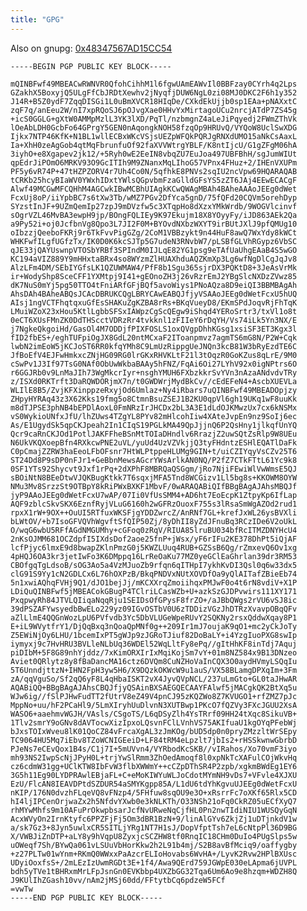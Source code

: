 ```yaml
---
title: "GPG"
---
```


Also on gnupg: [0x48347567AD15CC54][gnupg]

<pre class="regular"><code>-----BEGIN PGP PUBLIC KEY BLOCK-----

mQINBFwf49MBEACwRWNVR0QfohCihhM1l6fgwUAmEAWvIl0BBFzay0CYrh4q2Lps
GZakhX5BoxyjQ5ULgFfCbJRDtXewhv2jNyqfjDUW6NgL0zi08MJ0DKC2F6h1y352
J14R+B5Z0ydF7ZqqDISGi1L0uBmXVCR18HIqDe/CXkdEkUjjb0sp1EAa+pNAXxtC
zqF7q/anEeu2W/nI7xpRQoSJ6pOJvgXae0HHvYxMirtagoUCu2nrcjATdP7ZS45g
+icS0GGLG+gXtW0AMMpMzlL3YK3lXD/PqTl/nzbmgnZ4aLeJiPqyedj2FWmZThVk
lOeAbLDH0GcbFo64GPrgY5GEN0nAqongkNOH58fzqOp9HRUvQ/VYQoW8UclSwXDG
Ijkx7NTP46KfK+N1BL1wllECBxWKcVSjsUEZpWFQkPQRJgRNXdUMO15aNkCsAaxL
Ia+XhH0zeAgGob4qtMqFbrunfuOf92faXVVWtrgYBLF/K8ntIjcU/G1gZFgM06hA
3iyhO+e8Xgapev2jk12/+5Ryh0wE2EeIN8vbqZU7EuJoa497UBFBhH/sgJumWIUt
qpEdrJiPOmO6MRKV93O9GcITIh9M9ZNanxMqLIhoG57VPnx4FHuz+2/IHEnVXUPm
PF5y6vR74P+47tHZPZORV4r7Uh4Co0N/5qfhkE8PNVs2sqIU2ncVpw69HQARAQAB
tCRKb25hcyBIaWV0YWxhIDxtYWlsQGpvbmFzaGlldGFsYS5zZT6JAj4EEwECACgF
Alwf49MCGwMFCQHhM4AGCwkIBwMCBhUIAgkKCwQWAgMBAh4BAheAAAoJEEg0dWet
FcxUj8oP/iiYpbBC7s6tXw3Tb/wMZ7PGv2DfYca5gnD/75fQFd20CQVm5orehDyp
SYzstInJF+9UZmQemIp27zpJ9mDVzfw5c3XTqpHo8dXzxYMkWrdb/9WOGVlcinvf
sOgrVZL46MvBA3ewpH9jp/BOngFQLIEy9K97Ekujm18X8YOyyFy/iJD863AEk2Qa
a9Py52i+oj0JcfbnVg8Qpo3L7JI2F0M+BYOvdNXbzWXYT9irBUtJXlJ9pfQMUg10
oIbzzjQeeboFKRj9r6TkFvvPigGZg/2CoM1VBBzykt9n44HuF8awQ7WxYdy8kWCt
WHKFwfILgfUGfzTx/IK0D0K6kcSJTp5G7udeN3RNvbW7/pLSBfGLVhRGypz6VbSC
qJE33jQAYUswnpVTOSbYRBf3SPIndM0IJLqE82YG1psg9eTAfUaUhgEAaB4S5wGO
KC194aVIZ889Y9mHHxtaBRx4so8WYzmZlHUAXhduAQZKmXp3Lg6wfNgDlCgJqJv8
AlzLFm4DM/SEbIYGfsLK1QZUWMAW4/PfF8b1Sgu365sjrDX3PQKtD8+3JeAsVrMk
ir+WodyShp8SceCFF1YXMtpj9I41+gEOnoZH3j26vRzrEmJ2YBgSlcNXDzZVwz85
dK7NuS0mYj5pg50TTO4tFniARfGFjBQf5avoWiys1PNoAQza8D9eiQI3BBMBAgAh
AhsDAh4BAheABQsJCAcDBRUKCQgLBRYCAwEABQJfjyVSAAoJEEg0dWetFcxU5hUQ
AIsj1ngVCTFhqtqxuGfEsSHAKuZgKZBA8rRs+BKqVueyD8/EKmSPdJoqvRjFhTqK
LMuiWZoX23xHou5KtlLgbbSFSxIAWpzCgScQEgw9iShqd4YERoSrtr3/txVl1o8t
0eCT6XUsFMnZK0DdTHScctVDRzRr4tvkknl1zFIIeY6rDqYH/Vs74iLk5Yn3NX/E
j7NgkeQkgoiHd/GasOl4M7ODDjfPIXFOSLS1oxQVgpDhhKGsg1xsiSF3ET3Kgx3l
fID2fbES+/eghTUFpiOgJX8GdL20ntMCxaF2IToanpmvz7agmTS6mG8N/P2W+Cqk
lwbN2imEoW5jKCJoST6RR0kfqYMh8C9LmUzRippgUeJNQn3kcB81W3bRyEzdTE6C
JfBoEfV4EJFwHmkxcZNjHG09RG0lrGKxRHVKLtF21l3tOqzR0GoKZus8qLrE/9M0
cSwPv1J3If97TsG0NAf0ObUwWkbaBAAy5hFNZ/FqAi6Oi27LYhV92x0igNPtrs6O
r6GGJRb0v9LnMaJIh73WgMkcrIyr+nsghYMUH6FXbzkkrSvYVn3nAzaANdvdvTRy
z/ISXd0RKTrft3DaRQWDORjmX7n/t0GWDWrjMydBkCv//cEdEFeN4+AscbXUEVLa
WLIlE8B5/ZvjKFXinppzeRxyjOd6Umlaz+Ny4iRbars7uQINBFwf49MBEADOpjzy
ZHpyHYRAq43z3X62Kks19fmg5o8CtmnBsuZSEJ1B2KU0qpVl6gh19UKq1wF8uuKk
m8dTJPSE3phNB4bEPDlAoxL0FmNRzIrJHCDx2bL3A3E1dLdOJKMwzUx7cx6kNSMx
vS0WykioUNfxJfU/lhZUws4TZgYL8PYv82mHlcohIiw4XAteJvpEn9nz9SoIj6ec
As/E1UgydSk5qpCKJpeah2In1CIqS19PGLkMA49QpJjjnQ6P2QsHny1jlkqfUnYQ
Qcr9caRnCKJOd1PotlJAKFFheBSnMtTOIaDHndlv6RrazjZ2uwSQtZsRlp9W8UEu
N6UkVKQXoepBfn4RXkcwPNE2uVL/yuUd4UzVZVkjjQ3tyFHdntzESHlEQATlDaFk
C0pCmajZZRW3haEeoLFbOFsnr7HtWLPtppeHLUMg9GIN+t/uiCZIYqyVsCZv25T6
ST24Dd8P9sDP0nFJr1+GeBbnMewsAGcrYWsArlkAN0NQ/P2fZ7CTkFTtL61Yc9k8
0SF1YTs92Shycvt9Jxf1rPq+2dXPhF8MBRQaQSGgm/jRo7NjiFEwiWlVwWmsE5QJ
sBOiNtN8BEeDtwVJQKBugKtkk7T6sqxjMFA5Tnd8WCGizv1Ll5bg8s+KKOWM8OYW
NMu3Mv8SrzzSt9OTBpY8kRiPWxBXKF1MbvF/0wARAQABiQIfBBgBAgAJAhsMBQJf
jyP9AAoJEEg0dWetFcxU7wAP/07Ii0VfUsSMM4+AD6ht7EoEcpK1ZtpyKp6IfLap
AQF9zblcSkvSKX6EznfRyjVLuG6160h2wGFRzOuoxF755s3lRsaSmWgAZOd2rud1
rpxX1rW+9OX++OuUI5RTfuxWKSFjgYDDZwrcZ/AnRNf7GL+krefJxWL26ysBVXli
bLWtOV/+b7IsoGFVQVhWgvftSfQIP50Zj/8yDhII8yZdJFnuBq3RCzIDe6V2oUkL
O/wqG6wbU5RFfAGdNMGUMhy+cGFoq0zRqV/RIUA85lruBU034bfRcITMZDNYHcU4
2nKsOJMM681OCZdpfI5IXdsDof2aoe25fnP+jWsx/yF6rIFu2KE378DhPt5iQjAF
lcfPjyc6lmxE9d8bwapZKlnPmzG0j5KWZLUuq4RUB+GZSsB6Qg/rZmxevQ6Ov1xg
4pHQJ6OA3kr3jetIwFo3K6DMppq16LrReOaKu77MZ0yeGClEaGhrlan39dr3RM53
CBOfgqTgLdsoB/sOG3Ao5a4VzMJuoZb9rfqn6qITHpI7ykhKvDI3Qsl0q6w33dx5
clG91S9Yy1cN2GDLCx6L76hOXPzB/BkqPNDVxNUtXOVDfOa9yQlAITafZBieEb74
5n1xwiAQhqFVHj9Q1/dJO1bejJj/mKCXXrqZmoiihqxPMJwF0o4t6rN8vdiV+X1P
LDiQuQINBFwf5jMBEACokGBugP4TClriLCasWZb+U+azkSzGJDPvwirs111XY171
PxqpwyRh84JTVLQIiqaNqqRju1SEIDsOfGPysF8frZO+/aJBbQWgs2rVU6vSJ8ic
39dPSZAFYwsyedbBwELo229yz09IGvOSTbV0U6zTDDizVGzJhDTRzXvavpOBqQFv
aZlLlmE4QQGnWozLpU6PVfvdb3Yc5DbVLUGeWpeRUvY2SQKNy2rsxQddwXqay8P1
E+iL9WVytfrY1/DjQqBxq3nQoaQpMNf0g++209Ir1mJ7oujaK9qO1+mc2yCkJoTy
Z5EWiNjOy6LHU/1bcemIxPT5gWJp9zJGRoTJiuf82DoBaLY+i4YzgIuoPXG8swIp
iymyxj9c7HvHRU3BVLleNLbUq36WDEl52WqLltFy8ePq//gItHhKF8inTdj7Aquj
piDIbM+5F8G89nhYjddz/7xKimORXIrIxMqiKojSm7vY+01m8NZ584x9B13DNzeo
Aviet0QRlytz8y8fBaDancMA16ctz6DVQm8CuNZHoVaInCQX3O0aydHVmyLSQqIu
5T6UnndjttzN+IHN2FpH3yw5H6/X9DQzkOKWcW9u1auS/VX58BLamgDPXqIm+3Fm
zA/qqVguSo/Sf2qQ6yF8L4qHbaISKT2vX4JyvQVpNCL/237uLmGto+GL0taJHwAR
AQABiQQ+BBgBAgAJAhsCBQJfjyQSAinBXSAEGQECAAYFAlwf5jMACgkQK2BtXq5u
WJw6ig//fSlPJHwFudTT2fUtrV8eZ49V4pnCJ95zKQZWo8Z7KVUGO1+rfZMZ7pJc
MppNo+uu/hF2PCaHl9/5LmXIryhUuDlvnN3XUTBwp1PKcO7fQZVy3FXcJGUU2XsA
WASO6+aaehmvWGJH/VAsls/CSgoTS/L6qDSyZlh4YsTRrf09HH24tXqc8SikuVB+
1Tlv2smrY9oGNv8dAVTocwXizIpxoLQsvnFClLVnhVS75AKIfuaU1kgOYqPFebWj
bJxsTOIxWveu8lK01QoCZ84vFrcaXgAL3zJmKOg/bUD5dp0n0pryZMzzltWrSEpy
TC9064HU5Mq7iEbv8TZoWCNIGEeiD+LF84tRM4eLpzlt7jbIs2+rHSSkwnwGbrbD
PJeNs7eCEvQox1B4s/C1j7I+5mUVvn4/VYRbodKcSKB//vIRahos/Xo70vmF3iyo
mh93NS2IwpScNjJPyH0L+trjYwSlRmm3ZhOedAmoqf8l0xpNkTcXAFulCOjWkvHq
cz6cdmW31gg+UClKTW8IbFvW3flbXWWmY++cCZpDThSR4P2zpb/xgkmBWdEg1EY6
3G5h11Eg90LYDPRAwlEBjaFL+C+eMoKIWYuWLJoCdotMYmNH9vDs7+VFvle4XJXU
EzU/FlcAN8IEAVDPtdSZDUR54aSMYKgpp85A/L1dU6tdYhKgvuUJEEg0dWetFcxU
nKIP/176N0dvzhFLqeVQ8vFNzp4/5FHfuw8sqOU9e3O+xRsrrFc7oXKf65Rlx5CD
hI4ljIPCenOrjwaZx2h5NfdvYXwb0e3kNLKTh/O33NSh21oFq0CkRZ05uECfXyQ7
rhMYwMhfs9m10AFuPrOkwpbsarJcfNvURweNqCjfHL0Pn2nwTIdiNIU1WUSQyGqN
AcxWVyOn2IrnKtyfc6PPZFjFj5Om3dBR1BzN+9/linAlGYv6ZkjZj1uDTjnkdV1w
a/sk7Gz3+8Jyn5uwlxCR5SITLjYRg1NT7H1sJ/DopVfptTsh7eL6cNtpPl36D9BG
X/VWBJiZnDTP+aLY8y9hVqpU8ZyxjcSCZHW8tf0RnqIC18CHm0DuIo4PUgSlps5w
uOWeqf7Sh/BYwQa061vLSUuVbHorKkw2h2L91b4mj/S2B8avBfMciq9/oaffygby
+z27PLTw01wYnm+RKmQ0WWxxPaAzcrELIoHovabs6WvHA+/LyvK2Rvw2HPlBXUsc
UDyiOoxfsS+/2mLEzIzUwmRGDt3E+1f4/Awa9QErd759JGWpE030eLApma6jUVPL
bdh5yTVe1tBHRxmMrLFpJsnGn0EVKbbp4UXZbGG32Tqa6Um6Ao9e8hzqm+WDZH8Q
J9KUlIhZGash10vv/nAm2jMSj60dd/FFtytbCq6pdzeW5FCf
=vwTw
-----END PGP PUBLIC KEY BLOCK-----
</code></pre>

[gnupg]: http://keys.gnupg.net/pks/lookup?op=get&search=0x48347567AD15CC54 "GPG key hosted on gnupg"
[mit]: pgp.mit.edu/pks/lookup?op=get&search=0x48347567AD15CC54 "GPG key hosted on mit"
[sks]: https://sks-keyservers.net/pks/lookup?op=get&search=0x48347567AD15CC54 "GPG key on SKS"

